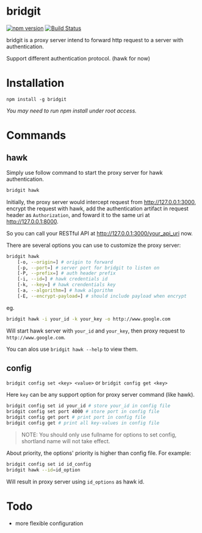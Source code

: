 # bridgit

[![npm version](https://badge.fury.io/js/bridgit.svg)](https://badge.fury.io/js/bridgit)
[![Build Status](https://travis-ci.org/jkzing/bridgit.svg?branch=master)](https://travis-ci.org/jkzing/bridgit)

bridgit is a proxy server intend to forward http request to a server with authentication.

Support different authentication protocol. (hawk for now)

# Installation

```
npm install -g bridgit
```
*You may need to run npm install under root access.*

# Commands

## hawk

Simply use follow command to start the proxy server for hawk authentication.

``` bash
bridgit hawk
```

Initially, the proxy server would intercept request from http://127.0.0.1:3000, 
encrypt the request with hawk, 
add the authentication artifact in request header as `Authorization`,
and foward it to the same uri at http://127.0.0.1:8000.

So you can call your RESTful API at http://127.0.0.1:3000/your_api_uri now.

There are several options you can use to customize the proxy server:

``` bash
bridgit hawk 
    [-o, --origin=] # origin to forward
    [-p, --port=] # server port for bridgit to listen on
    [-P, --prefix=] # auth header prefix
    [-i, --id=] # hawk credentials id
    [-k, --key=] # hawk crendentials key
    [-a, --algorithm=] # hawk algorithm
    [-E, --encrypt-payload=] # should include payload when encrypt
```

eg. 
``` bash
bridgit hawk -i your_id -k your_key -o http://www.google.com
```
Will start hawk server with `your_id` and `your_key`, then proxy request to `http://www.google.com`.

You can alos use `bridgit hawk --help` to view them.


## config

`bridgit config set <key> <value>`
or
`bridgit config get <key>`

Here `key` can be any support option for proxy server command (like hawk).

``` bash
bridgit config set id your_id # store your_id in config file
bridgit config set port 4000 # store port in config file
bridgit config get port # print port in config file
bridgit config get # print all key-values in config file
```

> NOTE: You should only use fullname for options to set config, shortland name will not take effect.

About priority, the options' priority is higher than config file. For example:

``` bash
bridgit config set id id_config
bridgit hawk --id=id_option
```
Will result in proxy server using `id_options` as hawk id.

# Todo

* more flexible configuration
